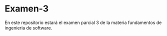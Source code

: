 # Examen-3
En este repositorio estará el examen parcial 3 de la materia fundamentos de ingenieria de software.
